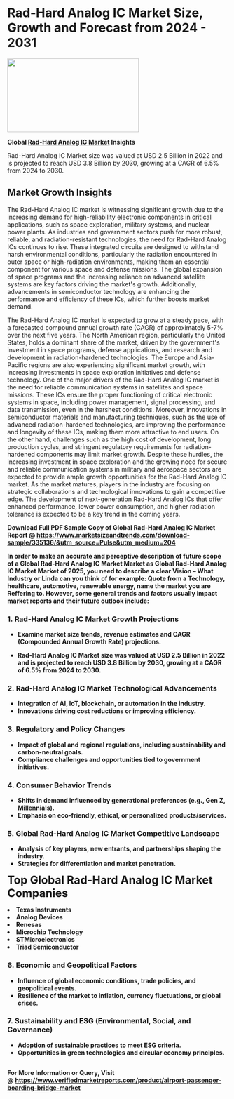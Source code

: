 <H1>Rad-Hard Analog IC Market Size, Growth and Forecast from 2024 - 2031</H1><img class="aligncenter size-medium wp-image-584254" src="https://thirdeyenews.in/wp-content/uploads/2024/09/Global-Market-Research-300x168.jpeg" alt="" width="300" height="168" /><p><strong>Global&nbsp;<a href="https://www.marketsizeandtrends.com/download-sample/335136/&amp;utm_source=Pulse&amp;utm_medium=204">Rad-Hard Analog IC Market</a> Insights</strong></p><p>Rad-Hard Analog IC Market size was valued at USD 2.5 Billion in 2022 and is projected to reach USD 3.8 Billion by 2030, growing at a CAGR of 6.5% from 2024 to 2030.</p><p><h2>Market Growth Insights</h2> <p>The Rad-Hard Analog IC market is witnessing significant growth due to the increasing demand for high-reliability electronic components in critical applications, such as space exploration, military systems, and nuclear power plants. As industries and government sectors push for more robust, reliable, and radiation-resistant technologies, the need for Rad-Hard Analog ICs continues to rise. These integrated circuits are designed to withstand harsh environmental conditions, particularly the radiation encountered in outer space or high-radiation environments, making them an essential component for various space and defense missions. The global expansion of space programs and the increasing reliance on advanced satellite systems are key factors driving the market's growth. Additionally, advancements in semiconductor technology are enhancing the performance and efficiency of these ICs, which further boosts market demand.</p> <p><strong></strong></p> <p>The Rad-Hard Analog IC market is expected to grow at a steady pace, with a forecasted compound annual growth rate (CAGR) of approximately 5-7% over the next five years. The North American region, particularly the United States, holds a dominant share of the market, driven by the government's investment in space programs, defense applications, and research and development in radiation-hardened technologies. The Europe and Asia-Pacific regions are also experiencing significant market growth, with increasing investments in space exploration initiatives and defense technology. One of the major drivers of the Rad-Hard Analog IC market is the need for reliable communication systems in satellites and space missions. These ICs ensure the proper functioning of critical electronic systems in space, including power management, signal processing, and data transmission, even in the harshest conditions. Moreover, innovations in semiconductor materials and manufacturing techniques, such as the use of advanced radiation-hardened technologies, are improving the performance and longevity of these ICs, making them more attractive to end users. On the other hand, challenges such as the high cost of development, long production cycles, and stringent regulatory requirements for radiation-hardened components may limit market growth. Despite these hurdles, the increasing investment in space exploration and the growing need for secure and reliable communication systems in military and aerospace sectors are expected to provide ample growth opportunities for the Rad-Hard Analog IC market. As the market matures, players in the industry are focusing on strategic collaborations and technological innovations to gain a competitive edge. The development of next-generation Rad-Hard Analog ICs that offer enhanced performance, lower power consumption, and higher radiation tolerance is expected to be a key trend in the coming years. <p><strong></p><p><span class=""><strong>Download Full PDF Sample Copy of Global Rad-Hard Analog IC Market Report</strong> @ <a href="https://www.marketsizeandtrends.com/download-sample/335136/&amp;utm_source=Pulse&amp;utm_medium=204" target="_blank">https://www.marketsizeandtrends.com/download-sample/335136/&amp;utm_source=Pulse&amp;utm_medium=204</a></span></p><p>In order to make an accurate and perceptive description of future scope of a Global&nbsp;Rad-Hard Analog IC Market Market as Global&nbsp;Rad-Hard Analog IC Market Market of 2025, you need to describe a clear Vision &ndash; What Industry or Linda can you think of for example: Quote from a Technology, healthcare, automotive, renewable energy, name the market you are Reffering to. However, some general trends and factors usually impact market reports and their future outlook include:</p><h3>1.&nbsp;<strong>Rad-Hard Analog IC Market Growth Projections</strong></h3><ul><li>Examine market size trends, revenue estimates and CAGR (Compounded Annual Growth Rate) projections.</li><li><p>Rad-Hard Analog IC Market size was valued at USD 2.5 Billion in 2022 and is projected to reach USD 3.8 Billion by 2030, growing at a CAGR of 6.5% from 2024 to 2030.</p></li></ul><h3>2.&nbsp;<strong>Rad-Hard Analog IC Market Technological Advancements</strong></h3><ul><li>Integration of AI, IoT, blockchain, or automation in the industry.</li><li>Innovations driving cost reductions or improving efficiency.</li></ul><h3>3.&nbsp;<strong>Regulatory and Policy Changes</strong></h3><ul><li>Impact of global and regional regulations, including sustainability and carbon-neutral goals.</li><li>Compliance challenges and opportunities tied to government initiatives.</li></ul><h3>4.&nbsp;<strong>Consumer Behavior Trends</strong></h3><ul><li>Shifts in demand influenced by generational preferences (e.g., Gen Z, Millennials).</li><li>Emphasis on eco-friendly, ethical, or personalized products/services.</li></ul><h3>5.&nbsp;<strong>Global Rad-Hard Analog IC Market Competitive Landscape</strong></h3><ul><li>Analysis of key players, new entrants, and partnerships shaping the industry.</li><li>Strategies for differentiation and market penetration.</li></ul><p data-pm-slice="1 1 []"><span style="color: inherit; font-family: inherit; font-size: 25px;">Top Global Rad-Hard Analog IC Market Companies</span></p><div class="" data-test-id=""><p><li>Texas Instruments</li><li> Analog Devices</li><li> Renesas</li><li> Microchip Technology</li><li> STMicroelectronics</li><li> Triad Semiconductor</li></p></div><h3>6.&nbsp;<strong>Economic and Geopolitical Factors</strong></h3><ul><li>Influence of global economic conditions, trade policies, and geopolitical events.</li><li>Resilience of the market to inflation, currency fluctuations, or global crises.</li></ul><h3>7.&nbsp;<strong>Sustainability and ESG (Environmental, Social, and Governance)</strong></h3><ul><li>Adoption of sustainable practices to meet ESG criteria.</li><li>Opportunities in green technologies and circular economy principles.</li></ul><h2><strong style="font-size: 14px;">For More Information or Query, Visit @&nbsp;</strong><a style="background-color: #ffffff; font-size: 14px;" href="https://www.marketsizeandtrends.com/report/rad-hard-analog-ic-market/" target="_blank">https://www.verifiedmarketreports.com/product/airport-passenger-boarding-bridge-market</a></h2>
